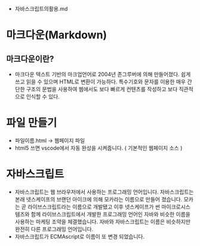 - 자바스크립트의활용.md
# 마크다운(Markdown)
## 마크다운이란?
- 마크다운 텍스트 기반의 마크업언어로 2004년 존그루버에 의해 만들어졌다.
쉽게 쓰고 읽을 수 있으며 HTML로 변환이 가능하다. 특수기호와 문자를 이용한
매우 간단한 구조의 문법을 사용하여 웹에서도 보다 빠르게 컨텐츠를 작성하고
보다 직관적으로 인식할 수 있다.
# 파일 만들기
- 파일이름.html -> 웹페이지 파일
- html5 쓰면 vscode에서 자동 완성을 시켜줍니다. ( 기본적인 웹페이지 소스 )

# 자바스크립트
- 자바스크립트는 웹 브라우저에서 사용하는 프로그래밍 언어입니다.
자바스크립트는 본래 넷스케이프의 브랜던 아이크에 의해 모카라는 이름으로
만들어 졌습니다. 모카는 곧 라이브스크립트라는 이름으로 개발됐고 이후 
넷스케이프가 썬 마이크로시스템즈와 함께 라이브스크립트에서 개발한
프로그래밍 언어인 자바와 비슷한 이름을 사용하는 마케팅 조약을
체결했습니다. 자바와 자바스크립트는 이름은 비슷하지만 완전히 다른
프로그래밍 언어입니다.
- 자바스크립트가 ECMAscript로 이름이 또 변경 되었습니다.